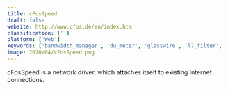```yaml
---
title: cFosSpeed
draft: false 
website: http://www.cfos.de/en/index.htm
classification: ['']
platform: ['Web']
keywords: ['bandwidth_manager', 'du_meter', 'glasswire', 'l7_filter', 'netbalancer', 'nettraffic', 'networx', 'prtg_network_monitor', 'speed_limiter', 'tmeter', 'throttled_pro', 'tinywall', 'traffic_shaper_xp', 'windows_10_firewall_control', 'wonder_shaper', 'zonealarm_free_firewall', 'pfsense', 'trickle']
image: 2020/04/cFosSpeed.png
---
```

cFosSpeed is a network driver, which attaches itself to existing Internet connections.
